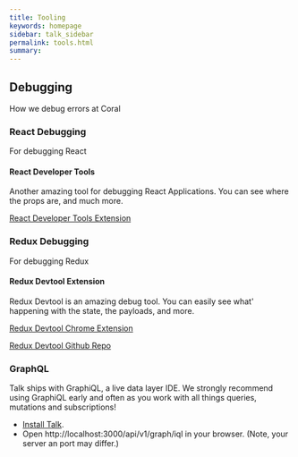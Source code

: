 ```yaml
---
title: Tooling
keywords: homepage
sidebar: talk_sidebar
permalink: tools.html
summary:
---
```


## Debugging
How we debug errors at Coral

### React Debugging
For debugging React

#### React Developer Tools
Another amazing tool for debugging React Applications. You can see where the props are, and much more.

[React Developer Tools Extension](https://chrome.google.com/webstore/detail/react-developer-tools/fmkadmapgofadopljbjfkapdkoienihi?hl=en)


### Redux Debugging
For debugging Redux

#### Redux Devtool Extension
Redux Devtool is an amazing debug tool. You can easily see what' happening with the state, the payloads, and more.

[Redux Devtool Chrome Extension](https://chrome.google.com/webstore/detail/redux-devtools/lmhkpmbekcpmknklioeibfkpmmfibljd?hl=en)

[Redux Devtool Github Repo](https://github.com/zalmoxisus/redux-devtools-extension)

### GraphQL

Talk ships with GraphiQL, a live data layer IDE. We strongly recommend using GraphiQL early and often as you work with all things queries, mutations and subscriptions!

* [Install Talk](install-source.html).
* Open http://localhost:3000/api/v1/graph/iql in your browser. (Note, your server an port may differ.)
